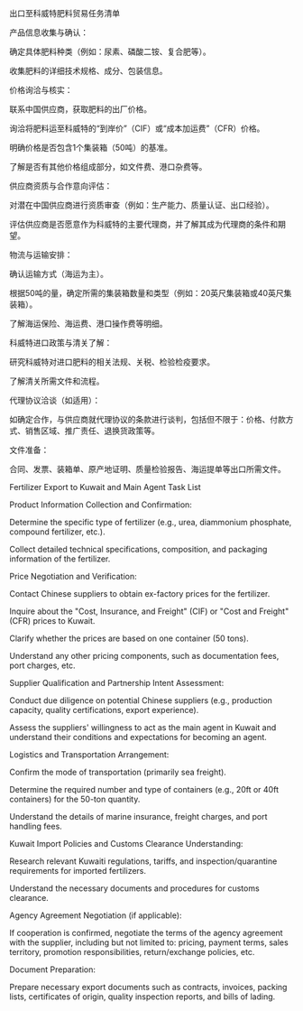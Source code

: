 出口至科威特肥料贸易任务清单

产品信息收集与确认：

确定具体肥料种类（例如：尿素、磷酸二铵、复合肥等）。

收集肥料的详细技术规格、成分、包装信息。

价格询洽与核实：

联系中国供应商，获取肥料的出厂价格。

询洽将肥料运至科威特的“到岸价”（CIF）或“成本加运费”（CFR）价格。

明确价格是否包含1个集装箱（50吨）的基准。

了解是否有其他价格组成部分，如文件费、港口杂费等。

供应商资质与合作意向评估：

对潜在中国供应商进行资质审查（例如：生产能力、质量认证、出口经验）。

评估供应商是否愿意作为科威特的主要代理商，并了解其成为代理商的条件和期望。

物流与运输安排：

确认运输方式（海运为主）。

根据50吨的量，确定所需的集装箱数量和类型（例如：20英尺集装箱或40英尺集装箱）。

了解海运保险、海运费、港口操作费等明细。

科威特进口政策与清关了解：

研究科威特对进口肥料的相关法规、关税、检验检疫要求。

了解清关所需文件和流程。

代理协议洽谈（如适用）：

如确定合作，与供应商就代理协议的条款进行谈判，包括但不限于：价格、付款方式、销售区域、推广责任、退换货政策等。

文件准备：

合同、发票、装箱单、原产地证明、质量检验报告、海运提单等出口所需文件。


Fertilizer Export to Kuwait and Main Agent Task List

Product Information Collection and Confirmation:

Determine the specific type of fertilizer (e.g., urea, diammonium phosphate, compound fertilizer, etc.).

Collect detailed technical specifications, composition, and packaging information of the fertilizer.

Price Negotiation and Verification:

Contact Chinese suppliers to obtain ex-factory prices for the fertilizer.

Inquire about the "Cost, Insurance, and Freight" (CIF) or "Cost and Freight" (CFR) prices to Kuwait.

Clarify whether the prices are based on one container (50 tons).

Understand any other pricing components, such as documentation fees, port charges, etc.

Supplier Qualification and Partnership Intent Assessment:

Conduct due diligence on potential Chinese suppliers (e.g., production capacity, quality certifications, export experience).

Assess the suppliers' willingness to act as the main agent in Kuwait and understand their conditions and expectations for becoming an agent.

Logistics and Transportation Arrangement:

Confirm the mode of transportation (primarily sea freight).

Determine the required number and type of containers (e.g., 20ft or 40ft containers) for the 50-ton quantity.

Understand the details of marine insurance, freight charges, and port handling fees.

Kuwait Import Policies and Customs Clearance Understanding:

Research relevant Kuwaiti regulations, tariffs, and inspection/quarantine requirements for imported fertilizers.

Understand the necessary documents and procedures for customs clearance.

Agency Agreement Negotiation (if applicable):

If cooperation is confirmed, negotiate the terms of the agency agreement with the supplier, including but not limited to: pricing, payment terms, sales territory, promotion responsibilities, return/exchange policies, etc.

Document Preparation:

Prepare necessary export documents such as contracts, invoices, packing lists, certificates of origin, quality inspection reports, and bills of lading.